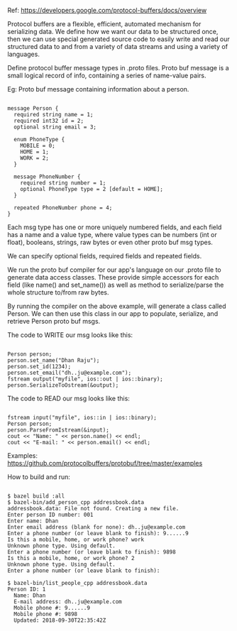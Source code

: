 Ref: https://developers.google.com/protocol-buffers/docs/overview

Protocol buffers are a flexible, efficient, automated mechanism for serializing data.
We define how we want our data to be structured once, then we can use special generated source code to easily write and read our structured data to and from a variety of data streams and using a variety of languages.

Define protocol buffer message types in .proto files.
Proto buf message is a small logical record of info, containing a series of name-value pairs.

Eg: Proto buf message containing information about a person.
<pre><code>
message Person {
  required string name = 1;
  required int32 id = 2;
  optional string email = 3;

  enum PhoneType {
    MOBILE = 0;
    HOME = 1;
    WORK = 2;
  }

  message PhoneNumber {
    required string number = 1;
    optional PhoneType type = 2 [default = HOME];
  }

  repeated PhoneNumber phone = 4;
}
</code></pre>

Each msg type has one or more uniquely numbered fields, and each field has a name and a value type, where value types can be numbers (int or float), booleans, strings, raw bytes or even other proto buf msg types.

We can specify optional fields, required fields and repeated fields.

We run the proto buf compiler for our app's language on our .proto file to generate data access classes. These provide simple accessors for each field (like name() and set_name()) as well as method to serialize/parse the whole structure to/from raw bytes.

By running the compiler on the above example, will generate a class called Person. We can then use this class in our app to populate, serialize, and retrieve Person proto buf msgs.


The code to WRITE our msg looks like this:
<pre><code>
Person person;
person.set_name("Dhan Raju");
person.set_id(1234);
person.set_email("dh..ju@example.com");
fstream output("myfile", ios::out | ios::binary);
person.SerializeToOstream(&output);
</code></pre>

The code to READ our msg looks like this:

<pre><code>
fstream input("myfile", ios::in | ios::binary);
Person person;
person.ParseFromIstream(&input);
cout << "Name: " << person.name() << endl;
cout << "E-mail: " << person.email() << endl;
</code></pre>

Examples:
https://github.com/protocolbuffers/protobuf/tree/master/examples

How to build and run:
<pre><code>
$ bazel build :all
$ bazel-bin/add_person_cpp addressbook.data
addressbook.data: File not found. Creating a new file.
Enter person ID number: 001
Enter name: Dhan
Enter email address (blank for none): dh..ju@example.com
Enter a phone number (or leave blank to finish): 9......9
Is this a mobile, home, or work phone? work
Unknown phone type. Using default.
Enter a phone number (or leave blank to finish): 9898
Is this a mobile, home, or work phone? 2
Unknown phone type. Using default.
Enter a phone number (or leave blank to finish):

$ bazel-bin/list_people_cpp addressbook.data 
Person ID: 1
  Name: Dhan
  E-mail address: dh..ju@example.com
  Mobile phone #: 9......9
  Mobile phone #: 9898
  Updated: 2018-09-30T22:35:42Z
</code></pre>